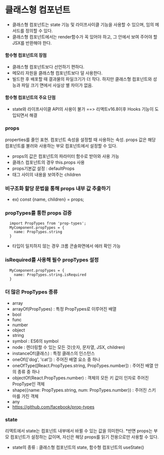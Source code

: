 # 클래스형 컴포넌트

- 클래스형 컴포넌트는 state 기능 및 라이프사이클 기능을 사용할 수 있으며, 임의 메서드를 정의할 수 있다.
- 클래스형 컴포넌트에서는 render함수가 꼭 있어야 하고, 그 안에서 보여 주어야 할 JSX를 반환해야 한다.

#### 함수형 컴포넌트의 장점

- 클래스형 컴포넌트보다 선언하기 편하다.
- 메모리 자원을 클래스형 컴포넌트보다 덜 사용한다.
- 빌드한 후 배포할 때 결과물의 파일크기가 더 작다.
  하지만 클래스형 컴포넌트와 성능과 파일 크기 면에서 사실상 별 차이가 없음.

#### 함수형 컴포넌트의 주요 단점

- state와 라이프사이클 API의 사용이 불가
  ==> 리액트v16.8이후 Hooks 기능이 도입되면서 해결

### props

properties를 줄인 표현. 컴포넌트 속성을 설정할 때 사용하는 속성. props 값은 해당 컴포넌트를 불러와 사용하는 부모 컴포넌트에서 설정할 수 있다.

- props의 값은 컴포넌트의 파라미터 함수로 받아와 사용 가능
- 클래스 컴포넌트의 경우 this.props 사용
- props기본값 설정 : defaultProps
- 태그 사이의 내용을 보여주는 children

### 비구조화 할당 문법을 통해 props 내부 값 추출하기

- ex) const {name, children} = props;

### propTypes를 통한 props 검증

```
  import PropTypes from 'prop-types';
  MyComponent.propTypes = {
    name: PropTypes.string
  }
```

- 타입이 일치하지 않는 경우 크롬 콘솔화면에서 에러 확인 가능

### isRequired를 사용해 필수 propTypes 설정

```
  MyComponent.propTypes = {
    name: PropTypes.string.isRequired
  }
```

### 더 많은 PropTypes 종류

- array
- arrayOf(PropTypes) : 특정 PropTypes로 이루어진 배열
- bool
- func
- number
- object
- string
- symbol : ES6의 symbol
- node : 렌더링할 수 있는 모든 것(숫자, 문자열, JSX, children)
- instanceOf(클래스) : 특정 클래스의 인스턴스
- oneOf(['dog', 'cat']) : 주어진 배열 요소 중 하나
- oneOfType([React.PropTypes.string, PropTypes.number]) : 주어진 배열 안의 종류 중 하나
- objectOf(React.PropTypes.number) : 객체의 모든 키 값이 인자로 주어진 PropType인 객체
- shape({name: PropTypes.string, num: PropTypes.number}) : 주어진 스키마를 가진 객체
- any
- https://github.com/facebook/prop-types

### state
리액트에서 state는 컴포넌트 내부에서 바뀔 수 있는 값을 의미한다. *반면 props는 부모 컴포넌트가 설정하는 값이며, 자신은 해당 props를 읽기 전용으로만 사용할 수 있다.
- state의 종류 : 클래스형 컴포넌트의 state, 함수형 컴포넌트의 useState()

